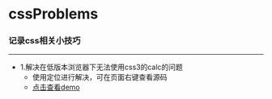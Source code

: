 # cssProblems

### 记录css相关小技巧

---

* 1.解决在低版本浏览器下无法使用css3的calc的问题
	* 使用定位进行解决，可在页面右键查看源码
	* [点击查看demo](http://www.xlelou.cn/cssP/1/index.html)